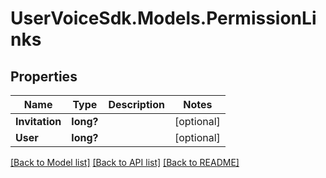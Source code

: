 # UserVoiceSdk.Models.PermissionLinks
## Properties

Name | Type | Description | Notes
------------ | ------------- | ------------- | -------------
**Invitation** | **long?** |  | [optional] 
**User** | **long?** |  | [optional] 

[[Back to Model list]](../README.md#documentation-for-models) [[Back to API list]](../README.md#documentation-for-api-endpoints) [[Back to README]](../README.md)

